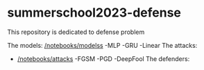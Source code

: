 # summerschool2023-defense

This repository is dedicated to defense problem

The models:
 [/notebooks/modelss](/notebooks/models)
 -MLP
 -GRU
 -Linear
The attacks:
- [/notebooks/attacks](/notebooks/attacks)
-FGSM
-PGD
-DeepFool
The defenders:
